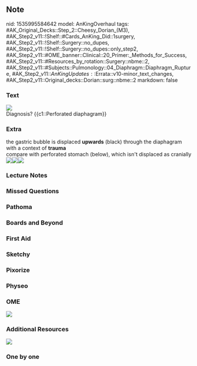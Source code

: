 ## Note
nid: 1535995584642
model: AnKingOverhaul
tags: #AK_Original_Decks::Step_2::Cheesy_Dorian_(M3), #AK_Step2_v11::!Shelf::#Cards_AnKing_Did::1surgery, #AK_Step2_v11::!Shelf::Surgery::no_dupes, #AK_Step2_v11::!Shelf::Surgery::no_dupes::only_step2, #AK_Step2_v11::#OME_banner::Clinical::20_Primer:_Methods_for_Success, #AK_Step2_v11::#Resources_by_rotation::Surgery::nbme::2, #AK_Step2_v11::#Subjects::Pulmonology::04_Diaphragm::Diaphragm_Rupture, #AK_Step2_v11::$AnKingUpdates::$Errata::v10-minor_text_changes, #AK_Step2_v11::Original_decks::Dorian::surg::nbme::2
markdown: false

### Text
<img src="paste-1316871332691969.jpg">
<div>
  Diagnosis? {{c1::Perforated diaphagram}}
</div>

### Extra
<div>
  the gastric bubble is displaced <b>upwards</b> (black) through
  the diaphagram with a context of <b>trauma</b>
</div>
<div>
  compare with perforated stomach (below), which isn't displaced as
  cranially
</div>
<div><img src="paste-1317008771645441.jpg"><img src=
"paste-1316995886743553.jpg"><img src=
"paste-1339265292173313.jpg"></div>

### Lecture Notes


### Missed Questions


### Pathoma


### Boards and Beyond


### First Aid


### Sketchy


### Pixorize


### Physeo


### OME
<div class="ome-widget">
  <a href="https://onlinemeded.org/spa/surgery?ref=anki"><img src=
  "_OME_AnkiFlashcards_Topic_6.png"></a>
</div>

### Additional Resources
<div><img src="paste-1316983001841665.jpg"></div>

### One by one

